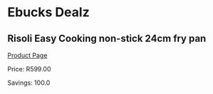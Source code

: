 
# Ebucks Dealz
## Risoli Easy Cooking non-stick 24cm fry pan
[Product Page](https://www.ebucks.com/web/shop/productSelected.do?prodId=1162586133&catId=1157659933)

Price: R599.00

Savings: 100.0


	